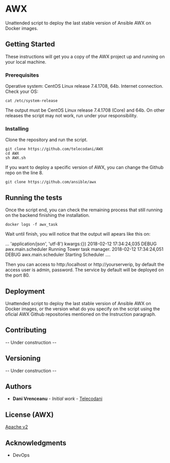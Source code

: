 # AWX

Unattended script to deploy the last stable version of Ansible AWX on Docker images.

## Getting Started

These instructions will get you a copy of the AWX project up and running on your local machine.

### Prerequisites

Operative system: CentOS Linux release 7.4.1708, 64b.
Internet connection.
Check your OS:
```
cat /etc/system-release
```
The output must be CentOS Linux release 7.4.1708 (Core) and 64b. On other releases the script may not work, run under your responsibility.

### Installing

Clone the repository and run the script.

```
git clone https://github.com/telecodani/AWX
cd AWX
sh AWX.sh
```
If you want to deploy a specific version of AWX, you can change the Github repo on the line 8.
```
git clone https://github.com/ansible/awx
```

## Running the tests

Once the script end, you can check the remaining process that still running on the backend finishing the installation.

```
docker logs -f awx_task
```
Wait until finish, you will notice that the output will apears like this on:

...
'application/json', 'utf-8') kwargs:{})
2018-02-12 17:34:24,035 DEBUG    awx.main.scheduler Running Tower task manager.
2018-02-12 17:34:24,051 DEBUG    awx.main.scheduler Starting Scheduler
....

Then you can access to http:/localhost or http://yourserverip, by default the access user is admin, password. The service by default will be deployed on the port 80.

## Deployment

Unattended script to deploy the last stable version of Ansible AWX on Docker images, or the version what do you specify on the script using the oficial AWX Github repositories mentioned on the Instruction paragraph.

## Contributing

 -- Under construction --

## Versioning

 -- Under construction --

## Authors

* **Dani Vrenceanu** - *Initial work* - [Telecodani](https://github.com/telecodani)

## License (AWX)

[Apache v2](https://github.com/ansible/awx/blob/devel/LICENSE.md)

## Acknowledgments

* DevOps

